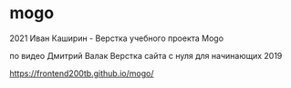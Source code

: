 # mogo
2021 Иван Каширин - Верстка учебного проекта Mogo

по видео Дмитрий Валак Верстка сайта с нуля для начинающих 2019

https://frontend200tb.github.io/mogo/

